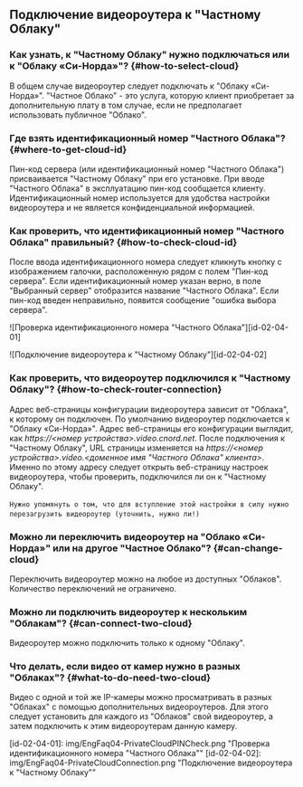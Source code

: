 ## Подключение видеороутера к "Частному Облаку"

### Как узнать, к "Частному Облаку" нужно подключаться или к "Облаку «Си-Норда»"? {#how-to-select-cloud}

В общем случае видеороутер следует подключать к "Облаку «Си-Норда»". "Частное Облако" - это услуга, которую клиент приобретает за дополнительную плату в том случае, если не предполагает использовать публичное "Облако". 

### Где взять идентификационный номер "Частного Облака"? {#where-to-get-cloud-id}

Пин-код сервера (или идентификационный номер "Частного Облака") присваивается "Частному Облаку" при его установке. При вводе "Частного Облака" в эксплуатацию пин-код сообщается клиенту. Идентификационный номер используется для удобства настройки видеороутера и не является конфиденциальной информацией.

### Как проверить, что идентификационный номер "Частного Облака" правильный? {#how-to-check-cloud-id}

После ввода идентификационного номера следует кликнуть кнопку с изображением галочки, расположенную рядом с полем "Пин-код сервера". Если идентификационный номер указан верно, в поле "Выбранный сервер" отобразится название "Частного Облака". Если пин-код введен неправильно, появится сообщение "ошибка выбора сервера".

![Проверка идентификационного номера "Частного Облака"][id-02-04-01]

![Подключение видеороутера к "Частному Облаку"][id-02-04-02]

### Как проверить, что видеороутер подключился к "Частному Облаку"? {#how-to-check-router-connection}

Адрес веб-страницы конфигурации видеороутера зависит от "Облака", к которому он подключен. По умолчанию видеороутер подключается к "Облаку «Си-Норда»". Адрес веб-страницы  его конфигурации выглядит, как *https://\<номер устройства\>.video.cnord.net*. После подключения к "Частному Облаку", URL страницы изменяется на *https://\<номер устройства\>.video.\<доменное имя "Частного Облака" клиента\>*. Именно по этому адресу следует открыть веб-страницу настроек видеороутера, чтобы проверить, подключился ли он к "Частному Облаку".

`Нужно упомянуть о том, что для вступление этой настройки в силу нужно перезагрузить видеороутер (уточнить, нужно ли!)`

### Можно ли переключить видеороутер на "Облако «Си-Норда»" или на другое "Частное Облако"? {#can-change-cloud}

Переключить видеороутер можно на любое из доступных "Облаков". Количество переключений не ограничено.

### Можно ли подключить видеороутер к нескольким "Облакам"? {#can-connect-two-cloud}

Видеороутер можно подключить только к одному "Облаку".

### Что делать, если видео от камер нужно в разных "Облаках"? {#what-to-do-need-two-cloud}

Видео с одной и той же IP-камеры можно просматривать в разных "Облаках" с помощью дополнительных видеороутеров. Для этого следует установить для каждого из "Облаков" свой видеороутер, а затем подключить к этим видеороутерам данную камеру.

[id-02-04-01]: img/EngFaq04-PrivateCloudPINCheck.png "Проверка идентификационного номера "Частного Облака""
[id-02-04-02]: img/EngFaq04-PrivateCloudConnection.png "Подключение видеороутера к "Частному Облаку""
